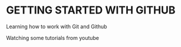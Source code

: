 # GETTING STARTED WITH GITHUB


Learning how to work with Git and Github

Watching some  tutorials from youtube